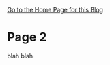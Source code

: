 
[Go to the Home Page for this Blog](https://dgleba.github.io/blog2.dgleba/)




# Page 2

blah blah


